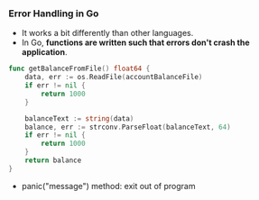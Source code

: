 ### Error Handling in Go

- It works a bit differently than other languages.
- In Go, **functions are written such that errors don't crash the application**.

```go
func getBalanceFromFile() float64 {
	data, err := os.ReadFile(accountBalanceFile)
	if err != nil {
		return 1000
	}

	balanceText := string(data)
	balance, err := strconv.ParseFloat(balanceText, 64)
	if err != nil {
		return 1000
	}
	return balance
}
```

- panic("message") method: exit out of program
